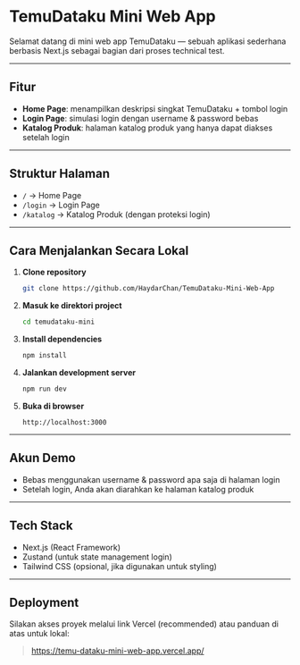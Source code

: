 # TemuDataku Mini Web App

Selamat datang di mini web app TemuDataku — sebuah aplikasi sederhana berbasis Next.js sebagai bagian dari proses technical test.

---

## Fitur

- **Home Page**: menampilkan deskripsi singkat TemuDataku + tombol login  
- **Login Page**: simulasi login dengan username & password bebas  
- **Katalog Produk**: halaman katalog produk yang hanya dapat diakses setelah login  

---

## Struktur Halaman

- `/` → Home Page  
- `/login` → Login Page  
- `/katalog` → Katalog Produk (dengan proteksi login)

---

## Cara Menjalankan Secara Lokal

1. **Clone repository**

   ```bash
   git clone https://github.com/HaydarChan/TemuDataku-Mini-Web-App
   ```

2. **Masuk ke direktori project**

   ```bash
   cd temudataku-mini
   ```

3. **Install dependencies**

   ```bash
   npm install
   ```

4. **Jalankan development server**

   ```bash
   npm run dev
   ```

5. **Buka di browser**

   ```
   http://localhost:3000
   ```

---

## Akun Demo

- Bebas menggunakan username & password apa saja di halaman login
- Setelah login, Anda akan diarahkan ke halaman katalog produk

---

## Tech Stack

- Next.js (React Framework)
- Zustand (untuk state management login)
- Tailwind CSS (opsional, jika digunakan untuk styling)

---

## Deployment

Silakan akses proyek melalui link Vercel (recommended) atau panduan di atas untuk lokal:  
> https://temu-dataku-mini-web-app.vercel.app/



